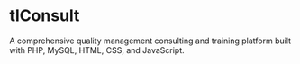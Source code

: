 # tlConsult
A comprehensive quality management consulting and training platform built with PHP, MySQL, HTML, CSS, and JavaScript.
